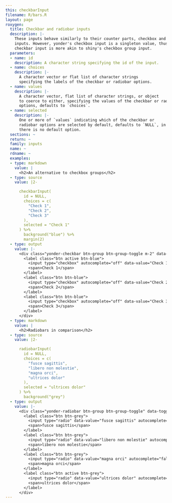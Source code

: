 ```yaml
---
this: checkbarInput
filename: R/bars.R
layout: page
roxygen:
  title: Checkbar and radiobar inputs
  description: |-
    These inputs behave similarly to their counter parts, checkbox and radio
    inputs. However, yonder's checkbox input is a singleton value, thus the
    checkbar input is more akin to shiny's checkbox group input.
  parameters:
  - name: id
    description: A character string specifying the id of the input.
  - name: choices
    description: |-
      A character vector or flat list of character strings
      specifying the labels of the checkbar or radiobar options.
  - name: values
    description: |-
      A character vector, flat list of character strings, or object
      to coerce to either, specifying the values of the checkbar or radiobar
      options, defaults to `choices`.
  - name: selected
    description: |-
      One or more of `values` indicating which of the checkbar or
      radiobar options are selected by default, defaults to `NULL`, in which case
      there is no default option.
  sections: ~
  return: ~
  family: inputs
  name: ~
  rdname: ~
  examples:
  - type: markdown
    value: |
      <h2>An alternative to checkbox groups</h2>
  - type: source
    value: |2-

      checkbarInput(
        id = NULL,
        choices = c(
          "Check 1",
          "Check 2",
          "Check 3"
        ),
        selected = "Check 1"
      ) %>%
        background("blue") %>%
        margin(2)
  - type: output
    value: |-
      <div class="yonder-checkbar btn-group btn-group-toggle m-2" data-toggle="buttons">
        <label class="btn active btn-blue">
          <input type="checkbox" autocomplete="off" data-value="Check 1" checked/>
          <span>Check 1</span>
        </label>
        <label class="btn btn-blue">
          <input type="checkbox" autocomplete="off" data-value="Check 2"/>
          <span>Check 2</span>
        </label>
        <label class="btn btn-blue">
          <input type="checkbox" autocomplete="off" data-value="Check 3"/>
          <span>Check 3</span>
        </label>
      </div>
  - type: markdown
    value: |
      <h2>Radiobars in comparison</h2>
  - type: source
    value: |2-

      radiobarInput(
        id = NULL,
        choices = c(
          "fusce sagittis",
          "libero non molestie",
          "magna orci",
          "ultrices dolor"
        ),
        selected = "ultrices dolor"
      ) %>%
        background("grey")
  - type: output
    value: |-
      <div class="yonder-radiobar btn-group btn-group-toggle" data-toggle="buttons">
        <label class="btn btn-grey">
          <input type="radio" data-value="fusce sagittis" autocomplete="false"/>
          <span>fusce sagittis</span>
        </label>
        <label class="btn btn-grey">
          <input type="radio" data-value="libero non molestie" autocomplete="false"/>
          <span>libero non molestie</span>
        </label>
        <label class="btn btn-grey">
          <input type="radio" data-value="magna orci" autocomplete="false"/>
          <span>magna orci</span>
        </label>
        <label class="btn active btn-grey">
          <input type="radio" data-value="ultrices dolor" autocomplete="false" checked/>
          <span>ultrices dolor</span>
        </label>
      </div>
---
```

